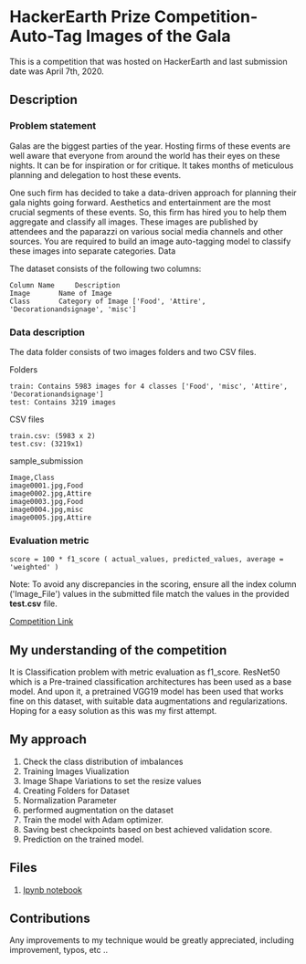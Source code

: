 # HackerEarth Prize Competition- Auto-Tag Images of the Gala

This is a competition that was hosted on HackerEarth and last submission date was April 7th, 2020.

## Description

### **Problem statement**

Galas are the biggest parties of the year. Hosting firms of these events are well aware that everyone from around the world has their eyes on these nights. It can be for inspiration or for critique. It takes months of meticulous planning and delegation to host these events.

One such firm has decided to take a data-driven approach for planning their gala nights going forward. Aesthetics and entertainment are the most crucial segments of these events. So, this firm has hired you to help them aggregate and classify all images. These images are published by attendees and the paparazzi on various social media channels and other sources. You are required to build an image auto-tagging model to classify these images into separate categories.
Data

The dataset consists of the following two columns:

    Column Name 	Description
    Image 	    Name of Image
    Class 	    Category of Image ['Food', 'Attire', 'Decorationandsignage', 'misc']

### **Data description**
The data folder consists of two images folders and two CSV files.

Folders

    train: Contains 5983 images for 4 classes ['Food', 'misc', 'Attire', 'Decorationandsignage']
    test: Contains 3219 images

CSV files

    train.csv: (5983 x 2)
    test.csv: (3219x1)

sample_submission

    Image,Class
    image0001.jpg,Food
    image0002.jpg,Attire
    image0003.jpg,Food
    image0004.jpg,misc
    image0005.jpg,Attire

### **Evaluation metric**

    score = 100 * f1_score ( actual_values, predicted_values, average = 'weighted' )

Note: To avoid any discrepancies in the scoring, ensure all the index column ('Image_File') values in the submitted file match the values in the provided **test.csv** file.

[Competition Link](https://www.hackerearth.com/challenges/competitive/hackerearth-deep-learning-challenge-auto-tag-images-gala/machine-learning/auto-tag-images-of-the-gala-9e47fb31/)

## My understanding of the competition

It is Classification problem with metric evaluation as f1_score. ResNet50 which is a Pre-trained classification architectures has been used as a base model. And upon it, a pretrained VGG19 model has been used that works fine on this dataset, with suitable data augmentations and regularizations. Hoping for a easy solution as this was my first attempt.

## My approach

1. Check the class distribution of imbalances 
2. Training Images Viualization 
3. Image Shape Variations to set the resize values
4. Creating Folders for Dataset
5. Normalization Parameter
6. performed augmentation on the dataset
7. Train the model with Adam optimizer. 
8. Saving best checkpoints based on best achieved validation score.
9. Prediction on the trained model.

## Files
1. [Ipynb notebook](https://github.com/ayush1427/ayush1427/blob/master/Auto-tag-galas-classification.ipynb)

## Contributions 
Any improvements to my technique would be greatly appreciated, including improvement, typos, etc ..
